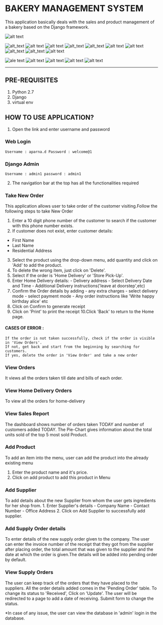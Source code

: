 # BAKERY MANAGEMENT SYSTEM
This application basically deals with the sales and product management of a bakery based on the Django framework.

![alt text](https://github.com/the-ankit-samal/Bakery-Management-System/blob/main/UI:UX/login.png)

![alt_text](https://github.com/the-ankit-samal/Bakery-Management-System/blob/main/UI:UX/homesales.png)
![alt text](https://github.com/the-ankit-samal/Bakery-Management-System/blob/main/UI:UX/addcustomer.png)
![alt text](https://github.com/the-ankit-samal/Bakery-Management-System/blob/main/UI:UX/createorder.png)
![alt_text](https://github.com/the-ankit-samal/Bakery-Management-System/blob/main/UI:UX/confirmorder.png)
![alt_text](https://github.com/the-ankit-samal/Bakery-Management-System/blob/main/UI:UX/addhomedelivery.png)
![alt text](https://github.com/the-ankit-samal/Bakery-Management-System/blob/main/UI:UX/printwindow.png)
![alt text](https://github.com/the-ankit-samal/Bakery-Management-System/blob/main/UI:UX/vieworders.png)
![alt_text](https://github.com/the-ankit-samal/Bakery-Management-System/blob/main/UI:UX/dashboard2.png)
![alt_text](https://github.com/the-ankit-samal/Bakery-Management-System/blob/main/UI:UX/dashboard.png)
![alt text](https://github.com/the-ankit-samal/Bakery-Management-System/blob/main/UI:UX/homeproduct.png)

![ale text](https://github.com/the-ankit-samal/Bakery-Management-System/blob/main/UI:UX/createproduct.png)
![alt text](https://github.com/the-ankit-samal/Bakery-Management-System/blob/main/UI:UX/viewsupplyorder.png)
![alt text](https://github.com/the-ankit-samal/Bakery-Management-System/blob/main/UI:UX/addsupplyorder.png)
![alt text](https://github.com/the-ankit-samal/Bakery-Management-System/blob/main/UI:UX/updateorder.png)
![alt text](https://github.com/the-ankit-samal/Bakery-Management-System/blob/main/UI:UX/addsupplier.png)


---------------------------
## PRE-REQUISITES
1. Python 2.7
2. Django
3. virtual env

## HOW TO USE APPLICATION?


1. Open the link and enter username and password
### Web Login
	Username : aparna.d	Password : welcome@1
### Django Admin
	Username : admin1 password : admin1

2. The navigation bar at the top has all the functionalities required
	
### Take New Order
This application allows user to take order of the customer visiting.Follow the following steps to take New Order

1. Enter a 10 digit phone number of the customer to search if the customer with this phone number exists.
2. If customer does not exist, enter customer details:
- First Name	
- Last Name	
- Residential Address
3. Select the product using the drop-down menu, add quantity and click on 'Add' to add the product.
4. To delete the wrong item, just click on 'Delete'.
5. Select if the order is 'Home Delivery' or 'Store Pick-Up'.
6. Enter Home Delivery details:
		- Delivery address
		- Select Delivery Date and Time
		- Additional Delivery instructions('leave at doorstep',etc)
7. Confirm the Order details by adding
		- any extra charges
		- select delivery mode
		- select payment mode
		- Any order instructions like 'Write happy birthday alice' etc
8. Click on Confirm to generate receipt
9. Click on 'Print' to print the receipt
10.Click 'Back' to return to the Home page.

#### CASES OF ERROR :
	If the order is not taken successfully, check if the order is visible in 'View Orders'.
	If not, get back and start from the beginning by searching for customers.
	If yes, delete the order in 'View Order' and take a new order


### View Orders
It views all the orders taken till date and bills of each order.


### View Home Delivery Orders
To view all the orders for home-delivery

### View Sales Report
The dashboard shows number of orders taken TODAY and number of customers added TODAY.
The Pie-Chart gives information about the total units sold of the top 5 most sold Product.
### Add Product
To add an item into the menu, user can add the product into the already existing menu
1. Enter the product name and it's price.
2. Click on add product to add this product in Menu
### Add Supplier
To add details about the new Supplier from whom the user gets ingredients for her shop from.
	1. Enter Supplier's details
		- Company Name
		- Contact Number
		- Office Address
	2. Click on Add Supplier to successfully add  supplier.
### Add Supply Order details
To enter details of the new supply order given to the company. The user can enter the invoice number of the receipt that they got from the supplier after placing order, the total amount that was given to the supplier and the date at which the order is given.The details will be added into pending order by default.

### View Supply Orders
The user can keep track of the orders that they have placed to the suppliers. All the order details added comes in the 'Pending Order' table. To change its status to 'Received', Click on 'Update'. The user will be redirected to a page to add a date of receiving. Submit form to change the status.

*In case of any issue, the user can view the database in 'admin' login in the database.
